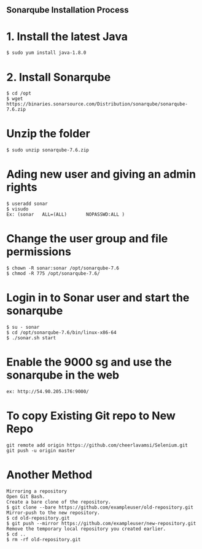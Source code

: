 ## Sonarqube Installation Process
# 1. Install the latest Java
    $ sudo yum install java-1.8.0
# 2. Install Sonarqube
    $ cd /opt
    $ wget https://binaries.sonarsource.com/Distribution/sonarqube/sonarqube-7.6.zip
# Unzip the folder
    $ sudo unzip sonarqube-7.6.zip
# Ading new user and giving an admin rights
    $ useradd sonar
    $ visudo 
    Ex: (sonar   ALL=(ALL)       NOPASSWD:ALL )
#  Change the user group and file permissions
    $ chown -R sonar:sonar /opt/sonarqube-7.6
    $ chmod -R 775 /opt/sonarqube-7.6/
# Login in to Sonar user and start the sonarqube
    $ su - sonar
    $ cd /opt/sonarqube-7.6/bin/linux-x86-64
    $ ./sonar.sh start
# Enable the 9000 sg and use the sonarqube in the web
    ex: http://54.90.205.176:9000/

# To copy Existing Git repo to New Repo
    git remote add origin https://github.com/cheerlavamsi/Selenium.git
    git push -u origin master
# Another Method
    Mirroring a repository
    Open Git Bash.
    Create a bare clone of the repository.
    $ git clone --bare https://github.com/exampleuser/old-repository.git
    Mirror-push to the new repository.
    $ cd old-repository.git
    $ git push --mirror https://github.com/exampleuser/new-repository.git
    Remove the temporary local repository you created earlier.
    $ cd ..
    $ rm -rf old-repository.git




